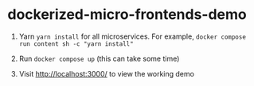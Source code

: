# dockerized-micro-frontends-demo

1. Yarn `yarn install` for all microservices. For example, `docker compose run content sh -c "yarn install"`

1. Run `docker compose up` (this can take some time)

1. Visit <http://localhost:3000/> to view the working demo
